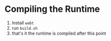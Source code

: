 # Compiling the Runtime
1) Install `wabt`
2) run `build.sh`
3) that's it the runtime is compiled after this point